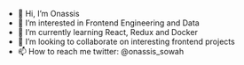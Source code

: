 - 👋 Hi, I’m Onassis
- 👀 I’m interested in Frontend Engineering and Data
- 🌱 I’m currently learning React, Redux and Docker
- 💞️ I’m looking to collaborate on interesting frontend projects
- 📫 How to reach me twitter: @onassis_sowah

<!---
onassis28/onassis28 is a ✨ special ✨ repository because its `README.md` (this file) appears on your GitHub profile.
You can click the Preview link to take a look at your changes.
--->
